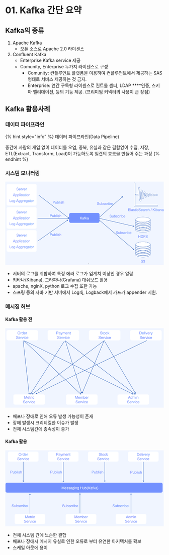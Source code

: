 # 01. Kafka 간단 요약

## Kafka의 종류

1. Apache Kafka
   * 오픈 소스로 Apache 2.0 라이센스
2. Confluent Kafka
   * Enterprise Kafka service 제공
   * Comunity, Enterprise 두가지 라이센스로 구성
     * Comunity: 컨플루언트 플랫폼을 이용하여 컨플루언트에서 제공하는 SAS형태로 서비스 제공하는 것 금지.
     * Enterprise: 연간 구독형 라이센스로 컨트롤 센터, LDAP \*\*\*\*인증, 스키마 벨리데이션, 등의 기능 제공. (프리미엄 커넥터의 사용이 큰 장점)

## Kafka 활용사례

### 데이터 파이프라인

{% hint style="info" %}
데이터 파이프라인(Data Pipeline)&#x20;

중간에 사람의 개입 없이 데이터를 오염, 중복, 유실과 같은 결함없이 수집, 저장, ETL(Extract, Transform, Load)이 가능하도록 일련의 흐름을 만들어 주는 과정
{% endhint %}

### 시스템 모니터링

![](<../../../.gitbook/assets/image (40).png>)

* 서버의 로그를 취합하여 특정 에러 로그가 임계치 이상인 경우 알람
* 키바나(Kibana), 그라파나(Grafana) 대쉬보드 활용
* apache, nginX, python 로그 수집 또한 가능
* 스프링 등의 자바 기반 서버에서 Log4j, Logback에서 카프카 appender 지원.

### 메시징 허브

#### Kafka 활용 전

![](<../../../.gitbook/assets/image (44).png>)

* 배포나 장애로 인해 오류 발생 가능성이 존재
* 장애 발생시 크리티컬한 이슈가 발생
* 전체 시스템간에 종속성이 증가

#### Kafka 활용

![](<../../../.gitbook/assets/image (23).png>)

* 전체 시스템 간에 느슨한 결합
* 배포나 장애시 메시지 유실로 인한 오류로 부터 유연한 아키텍처를 확보
* 스케일 아웃에 용이
